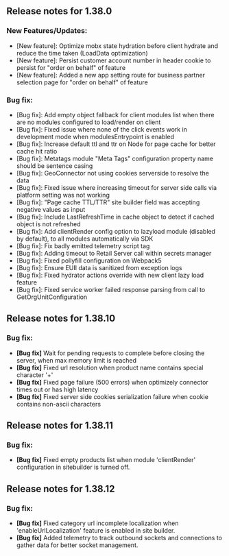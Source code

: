 ## Release notes for 1.38.0

### New Features/Updates:

- [New feature]: Optimize mobx state hydration before client hydrate and reduce the time taken (LoadData optimization)
- [New feature]: Persist customer account number in header cookie to persist for "order on behalf" of feature
- [New feature]: Added a new app setting route for business partner selection page for "order on behalf" of feature

### Bug fix:

- [Bug fix]: Add empty object fallback for client modules list when there are no modules configured to load/render on client
- [Bug fix]: Fixed issue where none of the click events work in development mode when modulesEntrypoint is enabled
- [Bug fix]: Increase default ttl and ttr on Node for page cache for better cache hit ratio
- [Bug fix]: Metatags module "Meta Tags" configuration property name should be sentence casing
- [Bug fix]: GeoConnector not using cookies serverside to resolve the data
- [Bug fix]: Fixed issue where increasing timeout for server side calls via platform setting was not working
- [Bug fix]: "Page cache TTL/TTR" site builder field was accepting negative values as input
- [Bug fix]: Include LastRefreshTime in cache object to detect if cached object is not refreshed
- [Bug fix]: Add clientRender config option to lazyload module (disabled by default), to all modules automatically via SDK
- [Bug fix]: Fix badly emitted telemetry script tag
- [Bug fix]: Adding timeout to Retail Server call within secrets manager
- [Bug fix]: Fixed pollyfill configuration on Webpack5
- [Bug fix]: Ensure EUII data is sanitized from exception logs
- [Bug fix]: Fixed hydrator actions override with new client lazy load feature
- [Bug fix]: Fixed service worker failed response parsing from call to GetOrgUnitConfiguration

## Release notes for 1.38.10

### Bug fix:
* **[Bug fix]** Wait for pending requests to complete before closing the server, when max memory limit is reached
* **[Bug fix]** Fixed url resolution when product name contains special character '+'
* **[Bug fix]** Fixed page failure (500 errors) when optimizely connector times out or has high latency
* **[Bug fix]** Fixed server side cookies serialization failure when cookie contains non-ascii characters

## Release notes for 1.38.11

### Bug fix:
* **[Bug fix]** Fixed empty products list when module 'clientRender' configuration in sitebuilder is turned off.

## Release notes for 1.38.12

### Bug fix:
* **[Bug fix]** Fixed category url incomplete localization when 'enableUrlLocalization' feature is enabled in site builder.
* **[Bug fix]** Added telemetry to track outbound sockets and connections to gather data for better socket management.
